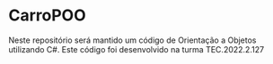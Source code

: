# CarroPOO
Neste repositório será mantido um código de Orientação a Objetos utilizando C#. Este código foi desenvolvido na turma TEC.2022.2.127
